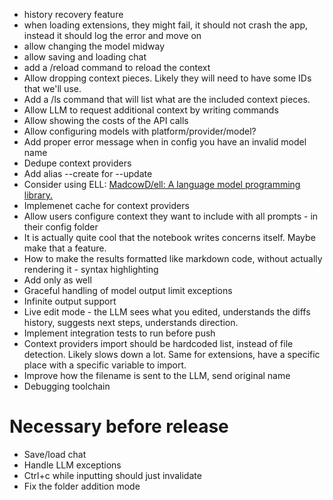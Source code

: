 - history recovery feature
- when loading extensions, they might fail, it should not crash the app, instead it should log the error and move on
- allow changing the model midway
- allow saving and loading chat
- add a /reload command to reload the context
- Allow dropping context pieces. Likely they will need to have some IDs that we'll use.
- Add a /ls command that will list what are the included context pieces.
- Allow LLM to request additional context by writing commands
- Allow showing the costs of the API calls
- Allow configuring models with platform/provider/model?
- Add proper error message when in config you have an invalid model name
- Dedupe context providers
- Add alias --create for --update
- Consider using ELL: [MadcowD/ell: A language model programming library.](https://github.com/MadcowD/ell)
- Implemenet cache for context providers
- Allow users configure context they want to include with all prompts - in their config folder
- It is actually quite cool that the notebook writes concerns itself. Maybe make that a feature.
- How to make the results formatted like markdown code, without actually rendering it - syntax highlighting
- Add <Gap> only as well
- Graceful handling of model output limit exceptions
- Infinite output support
- Live edit mode - the LLM sees what you edited, understands the diffs history, suggests next steps, understands direction.
- Implement integration tests to run before push
- Context providers import should be hardcoded list, instead of file detection. Likely slows down a lot. Same for extensions, have a specific place with a specific variable to import.
- Improve how the filename is sent to the LLM, send original name
- Debugging toolchain

# Necessary before release
- Save/load chat
- Handle LLM exceptions
- Ctrl+c while inputting should just invalidate
- Fix the folder addition mode